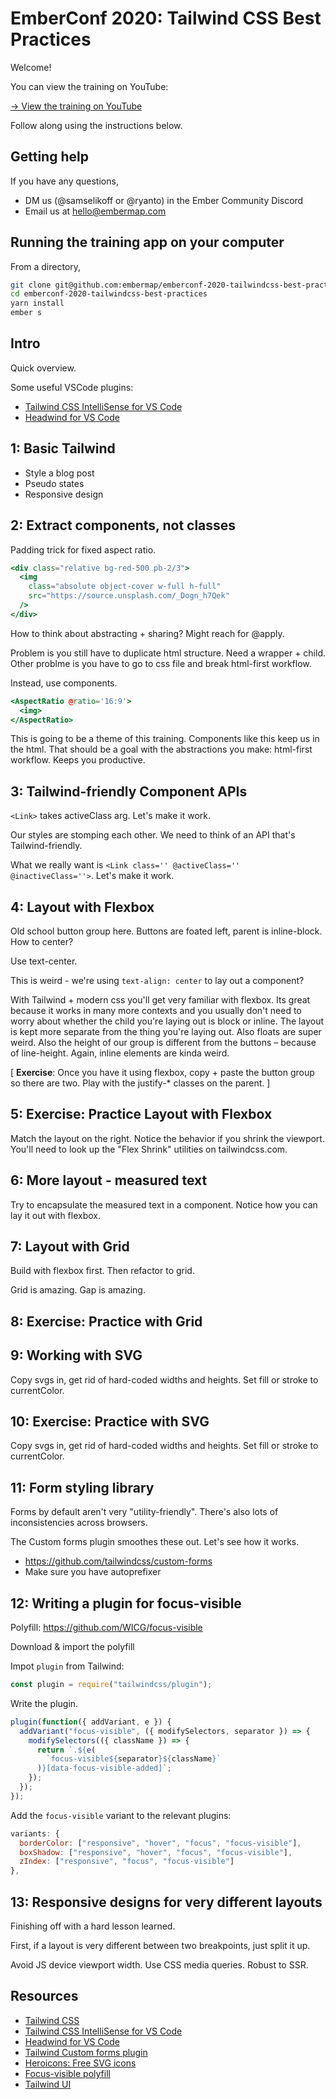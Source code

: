 # EmberConf 2020: Tailwind CSS Best Practices

Welcome!

You can view the training on YouTube:

[→ View the training on YouTube](https://www.youtube.com/watch?v=eTdYzNMPn1o)

Follow along using the instructions below.

## Getting help

If you have any questions,

- DM us (@samselikoff or @ryanto) in the Ember Community Discord
- Email us at hello@embermap.com

## Running the training app on your computer

From a directory,

```sh
git clone git@github.com:embermap/emberconf-2020-tailwindcss-best-practices.git
cd emberconf-2020-tailwindcss-best-practices
yarn install
ember s
```

## Intro

Quick overview.

Some useful VSCode plugins:

- [Tailwind CSS IntelliSense for VS Code](https://marketplace.visualstudio.com/items?itemName=bradlc.vscode-tailwindcss)
- [Headwind for VS Code](https://marketplace.visualstudio.com/items?itemName=heybourn.headwind)

## 1: Basic Tailwind

- Style a blog post
- Pseudo states
- Responsive design

## 2: Extract components, not classes

Padding trick for fixed aspect ratio.

```hbs
<div class="relative bg-red-500 pb-2/3">
  <img
    class="absolute object-cover w-full h-full"
    src="https://source.unsplash.com/_Dogn_h7Qek"
  />
</div>
```

How to think about abstracting + sharing? Might reach for @apply.

Problem is you still have to duplicate html structure. Need a wrapper + child. Other problme is you have to go to css file and break html-first workflow.

Instead, use components.

```hbs
<AspectRatio @ratio='16:9'>
  <img>
</AspectRatio>
```

This is going to be a theme of this training. Components like this keep us in the html. That should be a goal with the abstractions you make: html-first workflow. Keeps you productive.

## 3: Tailwind-friendly Component APIs

`<Link>` takes activeClass arg. Let's make it work.

Our styles are stomping each other. We need to think of an API that's Tailwind-friendly.

What we really want is `<Link class='' @activeClass='' @inactiveClass=''>`. Let's make it work.

## 4: Layout with Flexbox

Old school button group here. Buttons are foated left, parent is inline-block. How to center?

Use text-center.

This is weird - we're using `text-align: center` to lay out a component?

With Tailwind + modern css you'll get very familiar with flexbox. Its great because it works in many more contexts and you usually don't need to worry about whether the child you're laying out is block or inline. The layout is kept more separate from the thing you're laying out. Also floats are super weird. Also the height of our group is different from the buttons – because of line-height. Again, inline elements are kinda weird.

[ **Exercise**: Once you have it using flexbox, copy + paste the button group so there are two. Play with the justify-* classes on the parent. ]

## 5: Exercise: Practice Layout with Flexbox

Match the layout on the right. Notice the behavior if you shrink the viewport. You'll need to look up the "Flex Shrink" utilities on tailwindcss.com.

## 6: More layout - measured text

Try to encapsulate the measured text in a component. Notice how you can lay it out with flexbox.

## 7: Layout with Grid

Build with flexbox first. Then refactor to grid.

Grid is amazing. Gap is amazing.

## 8: Exercise: Practice with Grid

## 9: Working with SVG

Copy svgs in, get rid of hard-coded widths and heights. Set fill or stroke to currentColor.

## 10: Exercise: Practice with SVG

Copy svgs in, get rid of hard-coded widths and heights. Set fill or stroke to currentColor.

## 11: Form styling library

Forms by default aren't very "utility-friendly". There's also lots of inconsistencies across browsers.

The Custom forms plugin smoothes these out. Let's see how it works.

- https://github.com/tailwindcss/custom-forms
- Make sure you have autoprefixer

## 12: Writing a plugin for focus-visible

Polyfill: https://github.com/WICG/focus-visible

Download & import the polyfill

Impot `plugin` from Tailwind:

```js
const plugin = require("tailwindcss/plugin");
```

Write the plugin.

```js
plugin(function({ addVariant, e }) {
  addVariant("focus-visible", ({ modifySelectors, separator }) => {
    modifySelectors(({ className }) => {
      return `.${e(
        `focus-visible${separator}${className}`
      )}[data-focus-visible-added]`;
    });
  });
});
```

Add the `focus-visible` variant to the relevant plugins:

```js
variants: {
  borderColor: ["responsive", "hover", "focus", "focus-visible"],
  boxShadow: ["responsive", "hover", "focus", "focus-visible"],
  zIndex: ["responsive", "focus", "focus-visible"]
},
```

## 13: Responsive designs for very different layouts

Finishing off with a hard lesson learned.

First, if a layout is very different between two breakpoints, just split it up.

Avoid JS device viewport width. Use CSS media queries. Robust to SSR.

## Resources

- [Tailwind CSS](https://tailwindcss.com/)
- [Tailwind CSS IntelliSense for VS Code](https://marketplace.visualstudio.com/items?itemName=bradlc.vscode-tailwindcss)
- [Headwind for VS Code](https://marketplace.visualstudio.com/items?itemName=heybourn.headwind)
- [Tailwind Custom forms plugin](https://github.com/tailwindcss/custom-forms)
- [Heroicons: Free SVG icons](https://heroicons.dev/)
- [Focus-visible polyfill](https://github.com/WICG/focus-visible)
- [Tailwind UI](https://tailwindui.com)
